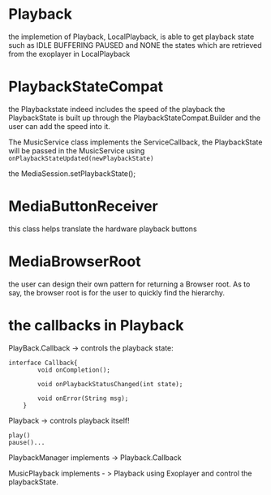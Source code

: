 # Playback
the implemetion of Playback, LocalPlayback, is able to get playback state such as IDLE BUFFERING PAUSED and NONE the states which are retrieved from the exoplayer in LocalPlayback

# PlaybackStateCompat

the Playbackstate indeed includes the speed of the playback 
the PlaybackState is built up through the PlaybackStateCompat.Builder and the user can add the speed into it.

The MusicService class implements the ServiceCallback, the PlaybackState will be passed in the MusicService using 
``onPlaybackStateUpdated(newPlaybackState)`` 

the MediaSession.setPlaybackState();


# MediaButtonReceiver

this class helps translate the  hardware playback buttons

# MediaBrowserRoot

the user can design their own pattern for returning a Browser root. As to say, the browser root is for the user to quickly find the hierarchy.

# the callbacks in Playback

PlayBack.Callback -> controls the playback state: 
````
interface Callback{
        void onCompletion();

        void onPlaybackStatusChanged(int state);

        void onError(String msg);
    }
````
Playback -> controls playback itself!
````
play()
pause()...
````

PlaybackManager implements -> Playback.Callback

MusicPlayback implements - > Playback using Exoplayer and control the playbackState.